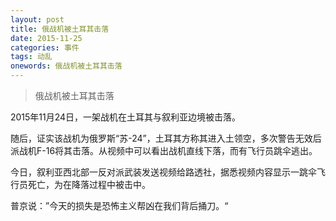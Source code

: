 ```yaml
---
layout: post
title: 俄战机被土耳其击落
date: 2015-11-25
categories: 事件
tags: 动乱
onewords: 俄战机被土耳其击落
---
```

> 俄战机被土耳其击落

2015年11月24日，一架战机在土耳其与叙利亚边境被击落。

随后，证实该战机为俄罗斯“苏-24”，土耳其方称其进入土领空，多次警告无效后派战机F-16将其击落。从视频中可以看出战机直线下落，而有飞行员跳伞逃出。


今日，叙利亚西北部一反对派武装发送视频给路透社，据悉视频内容显示一跳伞飞行员死亡，为在降落过程中被击中。

普京说：”今天的损失是恐怖主义帮凶在我们背后捅刀。“
